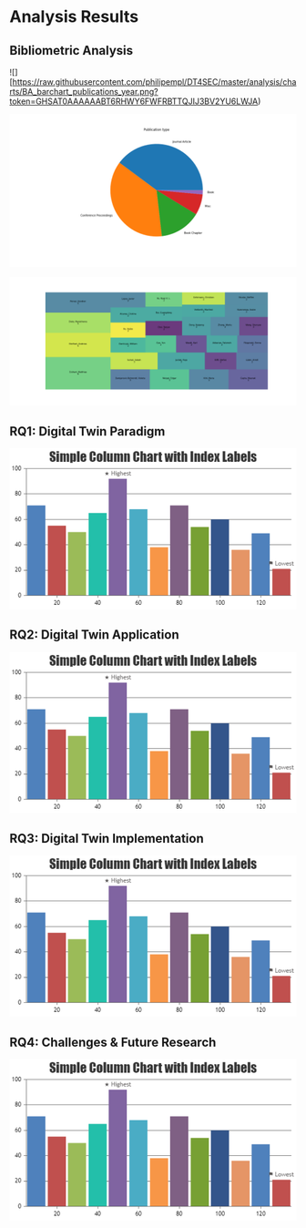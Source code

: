 # Analysis Results

## Bibliometric Analysis

![][https://raw.githubusercontent.com/philipempl/DT4SEC/master/analysis/charts/BA_barchart_publications_year.png?token=GHSAT0AAAAAABT6RHWY6FWFRBTTQJIJ3BV2YU6LWJA)

![](https://raw.githubusercontent.com/philipempl/DT4SEC/master/analysis/charts/BA_piechart_publication_type.png?token=GHSAT0AAAAAABT6RHWYBZDPQGVPAL3PPWQUYU6L5SQ)

![](https://raw.githubusercontent.com/philipempl/DT4SEC/master/analysis/charts/BA_treemap_author_frequency.png?token=GHSAT0AAAAAABT6RHWYAYTO7W5B6SBBMNGEYU6L6AQ)

## RQ1: Digital Twin Paradigm

![](https://github.com/philipempl/DT4SEC/blob/master/analysis/charts/chart.png?raw=true)

## RQ2: Digital Twin Application

![](https://github.com/philipempl/DT4SEC/blob/master/analysis/charts/chart.png?raw=true)

## RQ3: Digital Twin Implementation

![](https://github.com/philipempl/DT4SEC/blob/master/analysis/charts/chart.png?raw=true)

## RQ4: Challenges & Future Research

![](https://github.com/philipempl/DT4SEC/blob/master/analysis/charts/chart.png?raw=true)
